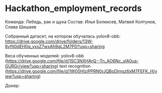 # Hackathon_employment_records

Команда: Лебедь, рак и щука
Состав: Илья Болкисев, Матвей Колтунов, Слава Шишаев

Собранный датасет, на котором обучалась yolov8-obb:
https://drive.google.com/drive/folders/13W-6vfIt0dEH0q_yxsZ7wxAh9qL2M7PD?usp=sharing

Веса обученных моделей:
yolov8-obb (https://drive.google.com/file/d/1SC3NXHArQ--Tn_AO6Nc_xlA0ua-GURGr/view?usp=sharing)
text recognition (https://drive.google.com/file/d/1W00HlzjPPRN0rJQBoDlmsz6xM7FEFK_H/view?usp=sharing)

Докер:
